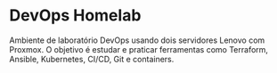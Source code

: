 # DevOps Homelab

Ambiente de laboratório DevOps usando dois servidores Lenovo com Proxmox. O objetivo é estudar e praticar ferramentas como Terraform, Ansible, Kubernetes, CI/CD, Git e containers.
